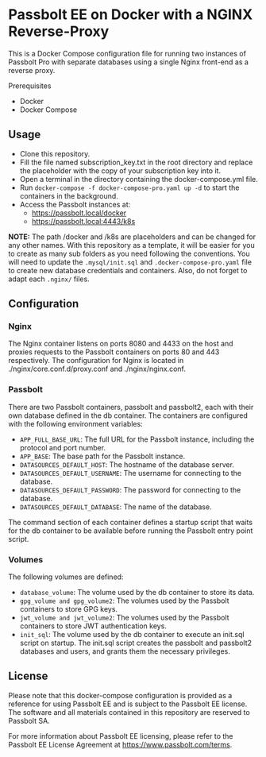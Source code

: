 # Passbolt EE on Docker with a NGINX Reverse-Proxy

This is a Docker Compose configuration file for running two instances of Passbolt Pro with separate databases using a single Nginx front-end as a reverse proxy.

Prerequisites
- Docker
- Docker Compose

## Usage

- Clone this repository.
- Fill the file named subscription_key.txt in the root directory and replace the placeholder with the copy of your subscription key into it.
- Open a terminal in the directory containing the docker-compose.yml file.
- Run `docker-compose -f docker-compose-pro.yaml up -d` to start the containers in the background.
- Access the Passbolt instances at:
  - https://passbolt.local/docker 
  - https://passbolt.local:4443/k8s

**NOTE:** The path /docker and /k8s are placeholders and can be changed for any other names. With this repository as a template, it will be easier for you to create as many sub folders as you need following the conventions. You will need to update the `.mysql/init.sql` and `.docker-compose-pro.yaml` file to create new database credentials and containers.
Also, do not forget to adapt each `.nginx/` files.

## Configuration

### Nginx

The Nginx container listens on ports 8080 and 4433 on the host and proxies requests to the Passbolt containers on ports 80 and 443 respectively. The configuration for Nginx is located in ./nginx/core.conf.d/proxy.conf and ./nginx/nginx.conf.

### Passbolt

There are two Passbolt containers, passbolt and passbolt2, each with their own database defined in the db container. The containers are configured with the following environment variables:

- `APP_FULL_BASE_URL`: The full URL for the Passbolt instance, including the protocol and port number.
- `APP_BASE`: The base path for the Passbolt instance.
- `DATASOURCES_DEFAULT_HOST`: The hostname of the database server.
- `DATASOURCES_DEFAULT_USERNAME`: The username for connecting to the database.
- `DATASOURCES_DEFAULT_PASSWORD`: The password for connecting to the database.
- `DATASOURCES_DEFAULT_DATABASE`: The name of the database.

The command section of each container defines a startup script that waits for the db container to be available before running the Passbolt entry point script.

### Volumes

The following volumes are defined:

- `database_volume`: The volume used by the db container to store its data.
- `gpg_volume and gpg_volume2`: The volumes used by the Passbolt containers to store GPG keys.
- `jwt_volume and jwt_volume2`: The volumes used by the Passbolt containers to store JWT authentication keys.
- `init_sql`: The volume used by the db container to execute an init.sql script on startup. The init.sql script creates the passbolt and passbolt2 databases and users, and grants them the necessary privileges.

## License

Please note that this docker-compose configuration is provided as a reference for using Passbolt EE and is subject to the Passbolt EE license. The software and all materials contained in this repository are reserved to Passbolt SA.

For more information about Passbolt EE licensing, please refer to the Passbolt EE License Agreement at https://www.passbolt.com/terms.
